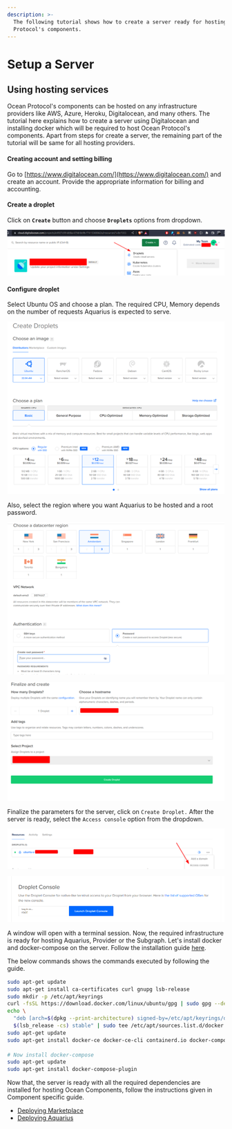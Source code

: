 ```yaml
---
description: >-
  The following tutorial shows how to create a server ready for hosting Ocean
  Protocol's components.
---
```


# Setup a Server

## **Using hosting services**

Ocean Protocol's components can be hosted on any infrastructure providers like AWS, Azure, Heroku, Digitalocean, and many others. The tutorial here explains how to create a server using Digitalocean and installing docker which will be required to host Ocean Protocol's components. Apart from steps for create a server, the remaining part of the tutorial will be same for all hosting providers.

#### Creating account and setting billing

Go to [https://www.digitalocean.com/](https://www.digitalocean.com/) and create an account. Provide the appropriate information for billing and accounting.

#### Create a droplet

Click on **`Create`** button and choose **`Droplets`** options from dropdown.

![](../../.gitbook/assets/image.png)

#### Configure droplet

Select Ubuntu OS and choose a plan. The required CPU, Memory depends on the number of requests Aquarius is expected to serve.

![Configure droplet](<../../.gitbook/assets/image (8).png>)

Also, select the region where you want Aquarius to be hosted and a root password.

![](<../../.gitbook/assets/image (10).png>)

![Click Create Droplet](<../../.gitbook/assets/image (7).png>)

Finalize the parameters for the server, click on `Create Droplet.` After the server is ready, select the `Access console` option from the dropdown.

![Click Access Console](<../../.gitbook/assets/image (3).png>)

![Click Launch Droplet Console](<../../.gitbook/assets/image (9).png>)

A window will open with a terminal session. Now, the required infrastructure is ready for hosting Aquarius, Provider or the Subgraph. Let's install docker and docker-compose on the server. Follow the installation guide [here](https://docs.docker.com/engine/install/ubuntu/).

The below commands shows the commands executed by following the guide.

```bash
sudo apt-get update
sudo apt-get install ca-certificates curl gnupg lsb-release
sudo mkdir -p /etc/apt/keyrings
curl -fsSL https://download.docker.com/linux/ubuntu/gpg | sudo gpg --dearmor -o /etc/apt/keyrings/docker.gpg
echo \
  "deb [arch=$(dpkg --print-architecture) signed-by=/etc/apt/keyrings/docker.gpg] https://download.docker.com/linux/ubuntu \
  $(lsb_release -cs) stable" | sudo tee /etc/apt/sources.list.d/docker.list > /dev/null
sudo apt-get update
sudo apt-get install docker-ce docker-ce-cli containerd.io docker-compose-plugin

# Now install docker-compose
sudo apt-get update
sudo apt-get install docker-compose-plugin
```

Now that, the server is ready with all the required dependencies are installed for hosting Ocean Components, follow the instructions given in Component specific guide.

* [Deploying Marketplace](deploying-marketplace.md)
* [Deploying Aquarius](deploying-aquarius.md)

